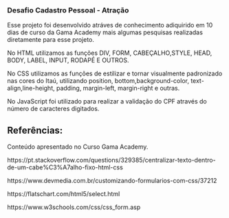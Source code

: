 <h3> Desafio Cadastro Pessoal - Atração </h3>

<p>Esse projeto foi desenvolvido atráves de conhecimento adiquirido em 10 dias de curso da Gama Academy mais algumas pesquisas realizadas diretamente para esse projeto.</p>

<p>No HTML utilizamos as funções DIV, FORM, CABEÇALHO,STYLE, HEAD, BODY, LABEL, INPUT, RODAPÉ E OUTROS.</p> 
<p>No CSS utilizamos as funções de estilizar e tornar visualmente padronizado nas cores do Itaú, utilizando position, bottom,background-color, text-align,line-height, padding, margin-left, margin-right e outras. </p>
<p>No JavaScript foi utilizado para realizar a validação do CPF através do número de caracteres digitados.</p>

<h2>Referências:</h2>

<p>Conteúdo apresentado no Curso Gama Academy.</p>

<p>https://pt.stackoverflow.com/questions/329385/centralizar-texto-dentro-de-um-cabe%C3%A7alho-fixo-html-css</p>

<p>https://www.devmedia.com.br/customizando-formularios-com-css/37212</p>

<p>https://flatschart.com/html5/select.html</p>

<p>https://www.w3schools.com/css/css_form.asp</p>
